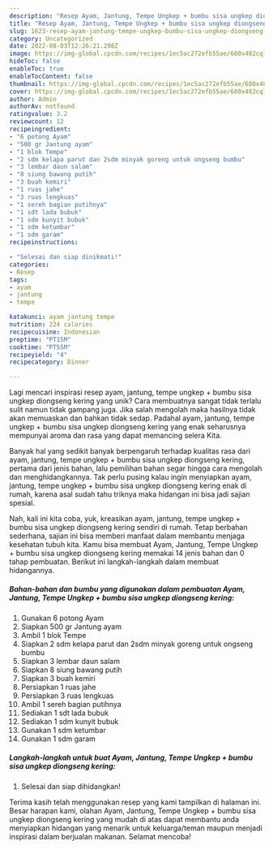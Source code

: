 ```yaml
---
description: "Resep Ayam, Jantung, Tempe Ungkep + bumbu sisa ungkep diongseng kering yang Bisa Manjain Lidah"
title: "Resep Ayam, Jantung, Tempe Ungkep + bumbu sisa ungkep diongseng kering yang Bisa Manjain Lidah"
slug: 1623-resep-ayam-jantung-tempe-ungkep-bumbu-sisa-ungkep-diongseng-kering-yang-bisa-manjain-lidah
category: Uncategorized
date: 2022-08-03T12:26:21.298Z
image: https://img-global.cpcdn.com/recipes/1ec5ac272efb55ae/680x482cq70/ayam-jantung-tempe-ungkep-bumbu-sisa-ungkep-diongseng-kering-foto-resep-utama.jpg
hideToc: false
enableToc: true
enableTocContent: false
thumbnail: https://img-global.cpcdn.com/recipes/1ec5ac272efb55ae/680x482cq70/ayam-jantung-tempe-ungkep-bumbu-sisa-ungkep-diongseng-kering-foto-resep-utama.jpg
cover: https://img-global.cpcdn.com/recipes/1ec5ac272efb55ae/680x482cq70/ayam-jantung-tempe-ungkep-bumbu-sisa-ungkep-diongseng-kering-foto-resep-utama.jpg
author: Admin
authorAv: notfound
ratingvalue: 3.2
reviewcount: 12
recipeingredient:
- "6 potong Ayam"
- "500 gr Jantung ayam"
- "1 blok Tempe"
- "2 sdm kelapa parut dan 2sdm minyak goreng untuk ongseng bumbu"
- "3 lembar daun salam"
- "8 siung bawang putih"
- "3 buah kemiri"
- "1 ruas jahe"
- "3 ruas lengkuas"
- "1 sereh bagian putihnya"
- "1 sdt lada bubuk"
- "1 sdm kunyit bubuk"
- "1 sdm ketumbar"
- "1 sdm garam"
recipeinstructions:

- "Selesai dan siap dinikmati!"
categories:
- Resep
tags:
- ayam
- jantung
- tempe

katakunci: ayam jantung tempe 
nutrition: 224 calories
recipecuisine: Indonesian
preptime: "PT15M"
cooktime: "PT55M"
recipeyield: "4"
recipecategory: Dinner

---
```





Lagi mencari inspirasi resep ayam, jantung, tempe ungkep + bumbu sisa ungkep diongseng kering yang unik? Cara membuatnya sangat tidak terlalu sulit namun tidak gampang juga. Jika salah mengolah maka hasilnya tidak akan memuaskan dan bahkan tidak sedap. Padahal ayam, jantung, tempe ungkep + bumbu sisa ungkep diongseng kering yang enak seharusnya mempunyai aroma dan rasa yang dapat memancing selera Kita.







Banyak hal yang sedikit banyak berpengaruh terhadap kualitas rasa dari ayam, jantung, tempe ungkep + bumbu sisa ungkep diongseng kering, pertama dari jenis bahan, lalu pemilihan bahan segar hingga cara mengolah dan menghidangkannya. Tak perlu pusing kalau ingin menyiapkan ayam, jantung, tempe ungkep + bumbu sisa ungkep diongseng kering enak di rumah, karena asal sudah tahu triknya maka hidangan ini bisa jadi sajian spesial.






Nah, kali ini kita coba, yuk, kreasikan ayam, jantung, tempe ungkep + bumbu sisa ungkep diongseng kering sendiri di rumah. Tetap berbahan sederhana, sajian ini bisa memberi manfaat dalam membantu menjaga kesehatan tubuh kita. Kamu bisa membuat Ayam, Jantung, Tempe Ungkep + bumbu sisa ungkep diongseng kering memakai 14 jenis bahan dan 0 tahap pembuatan. Berikut ini langkah-langkah dalam membuat hidangannya.

<!--inarticleads1-->

##### Bahan-bahan dan bumbu yang digunakan dalam pembuatan Ayam, Jantung, Tempe Ungkep + bumbu sisa ungkep diongseng kering:

1. Gunakan 6 potong Ayam
1. Siapkan 500 gr Jantung ayam
1. Ambil 1 blok Tempe
1. Siapkan 2 sdm kelapa parut dan 2sdm minyak goreng untuk ongseng bumbu
1. Siapkan 3 lembar daun salam
1. Siapkan 8 siung bawang putih
1. Siapkan 3 buah kemiri
1. Persiapkan 1 ruas jahe
1. Persiapkan 3 ruas lengkuas
1. Ambil 1 sereh bagian putihnya
1. Sediakan 1 sdt lada bubuk
1. Sediakan 1 sdm kunyit bubuk
1. Gunakan 1 sdm ketumbar
1. Gunakan 1 sdm garam




<!--inarticleads2-->

##### Langkah-langkah untuk buat Ayam, Jantung, Tempe Ungkep + bumbu sisa ungkep diongseng kering:


1. Selesai dan siap dihidangkan!



Terima kasih telah menggunakan resep yang kami tampilkan di halaman ini. Besar harapan kami, olahan Ayam, Jantung, Tempe Ungkep + bumbu sisa ungkep diongseng kering yang mudah di atas dapat membantu anda menyiapkan hidangan yang menarik untuk keluarga/teman maupun menjadi inspirasi dalam berjualan makanan. Selamat mencoba!
